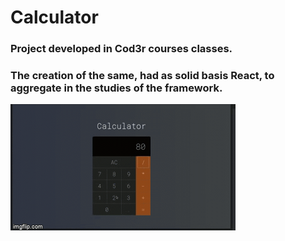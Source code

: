 # Calculator

### Project developed in Cod3r courses classes.

### The creation of the same, had as solid basis React, to aggregate in the studies of the framework.

![Calculator](https://github.com/Brunobouv/calculator/blob/master/calculator.gif)
